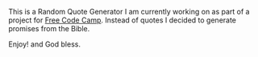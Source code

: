 This is a Random Quote Generator I am currently working on as part of a project for [Free Code Camp](https://www.freecodecamp.org).
Instead of quotes I decided to generate promises from the Bible.

Enjoy! and God bless.

